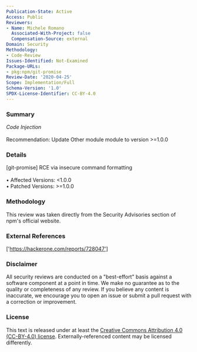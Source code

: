 ```yaml
---
Publication-State: Active
Access: Public
Reviewers:
- Name: Michele Romano
  Associated-With-Project: false
  Compensation-Source: external
Domain: Security
Methodology:
- Code-Review
Issues-Identified: Not-Examined
Package-URLs:
- pkg:npm/git-promise
Review-Date: '2020-04-25'
Scope: Implementation/Full
Schema-Version: '1.0'
SPDX-License-Identifier: CC-BY-4.0
---
```

### Summary
*Code Injection*<br><br>Recommendation: Update Other module module to version >=1.0.0
### Details
[git-promise] RCE via insecure command formatting
<br><br>• Affected Versions: <1.0.0
<br>• Patched Versions: >=1.0.0
### Methodology
This review was taken directly from the Security Advisories section of npm's official website.
### External References
['https://hackerone.com/reports/728047']
### Disclaimer
All security reviews are conducted on a "best-effort" basis against a software component at a point in time. We make no guarantee as to the quality or completeness of any review. If you believe any content is inaccurate, we encourage you to open an issue or submit a pull request with a correction or improvement.
### License
This text is released under at least the [Creative Commons Attribution 4.0 (CC-BY-4.0) license](https://creativecommons.org/licenses/by/4.0/legalcode.txt). Externally-referenced content may be licensed differently.
